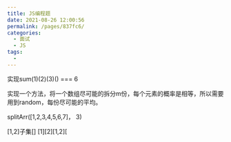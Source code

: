 ```yaml
---
title: JS编程题
date: 2021-08-26 12:00:56
permalink: /pages/837fc6/
categories:
  - 面试
  - JS
tags:
  - 
---
```



实现sum(1)(2)(3)() === 6



实现一个方法，将一个数组尽可能的拆分m份，每个元素的概率是相等，所以需要用到random，每份尽可能的平均。

splitArr([1,2,3,4,5,6,7]， 3)



[1,2]子集[] [1][2][1,2][
